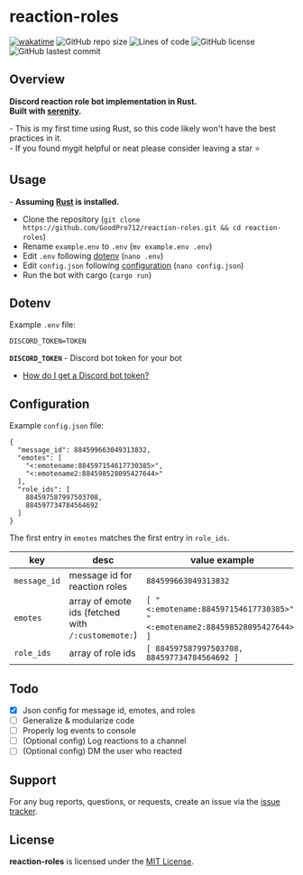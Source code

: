 # reaction-roles
[![wakatime](https://wakatime.com/badge/github/GoodPro712/reaction-roles.svg)](https://wakatime.com/badge/github/GoodPro712/reaction-roles)
![GitHub repo size](https://img.shields.io/github/repo-size/goodpro712/reaction-roles)
![Lines of code](https://img.shields.io/tokei/lines/github/goodpro712/reaction-roles)
![GitHub license](https://img.shields.io/github/license/goodpro712/reaction-roles)
![GitHub lastest commit](https://img.shields.io/github/last-commit/goodpro712/reaction-roles)

## Overview
**Discord reaction role bot implementation in Rust.**  
**Built with [serenity](https://github.com/serenity-rs/serenity).**

\- This is my first time using Rust, so this code likely won't have the best practices in it.  
\- If you found mygit helpful or neat please consider leaving a star ⭐

## Usage
\- **Assuming [Rust](https://www.rust-lang.org/tools/install/) is installed.**
 - Clone the repository (`git clone https://github.com/GoodPro712/reaction-roles.git && cd reaction-roles`)
 - Rename `example.env` to `.env` (`mv example.env .env`)
 - Edit `.env` following [dotenv](#dotenv) (`nano .env`)
 - Edit `config.json` following [configuration](#configuration) (`nano config.json`)
 - Run the bot with cargo (`cargo run`)

## Dotenv
Example `.env` file:
```
DISCORD_TOKEN=TOKEN
```
**`DISCORD_TOKEN`** - Discord bot token for your bot  
 - [How do I get a Discord bot token?](https://discordjs.guide/preparations/setting-up-a-bot-application.html)

## Configuration
Example `config.json` file:
```
{
  "message_id": 884599663049313832,
  "emotes": [
    "<:emotename:884597154617730385>",
    "<:emotename2:884598528095427644>"
  ],
  "role_ids": [
    884597587997503708,
    884597734784564692
  ]
}
```
The first entry in `emotes` matches the first entry in `role_ids`.

| key | desc | value example |
| - | - | - |
`message_id` | message id for reaction roles | `884599663049313832`
`emotes` | array of emote ids (fetched with `/:customemote:`) | `[ "<:emotename:884597154617730385>", "<:emotename2:884598528095427644>" ]`
`role_ids` | array of role ids | `[ 884597587997503708, 884597734784564692 ]`

## Todo
 - [x] Json config for message id, emotes, and roles
 - [ ] Generalize & modularize code
 - [ ] Properly log events to console
 - [ ] (Optional config) Log reactions to a channel
 - [ ] (Optional config) DM the user who reacted

## Support
For any bug reports, questions, or requests, create an issue via the [issue tracker](https://github.com/GoodPro712/reaction-roles/issues).

## License
**reaction-roles** is licensed under the [MIT License](https://github.com/GoodPro712/reaction-roles/blob/master/LICENSE).
